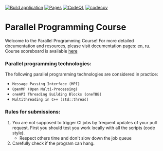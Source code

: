 [![Build application](https://github.com/learning-process/ppc-2024-mpi-retake/actions/workflows/main.yml/badge.svg?branch=master)](https://github.com/learning-process/ppc-2024-mpi-retake/actions/workflows/main.yml)
[![Pages](https://github.com/learning-process/ppc-2024-mpi-retake/actions/workflows/pages.yml/badge.svg?branch=master)](https://github.com/learning-process/ppc-2024-mpi-retake/actions/workflows/pages.yml)
[![CodeQL](https://github.com/learning-process/ppc-2024-mpi-retake/actions/workflows/codeql.yml/badge.svg?branch=master)](https://github.com/learning-process/ppc-2024-mpi-retake/actions/workflows/codeql.yml)
[![codecov](https://codecov.io/gh/learning-process/ppc-2024-mpi-retake/graph/badge.svg?token=qCOtqeFyIz)](https://codecov.io/gh/learning-process/ppc-2024-mpi-retake)

# Parallel Programming Course
Welcome to the Parallel Programming Course! For more detailed documentation and resources, please visit documentation pages: [en](https://learning-process.github.io/parallel_programming_course/en/), [ru](https://learning-process.github.io/parallel_programming_course/ru/).
Course scoreboard is available [here](https://learning-process.github.io/ppc-2024-mpi-retake/scoreboard/)

### Parallel programming technologies:
  The following parallel programming technologies are considered in practice:
  * `Message Passing Interface (MPI)` 
  * `OpenMP (Open Multi-Processing)`
  * `oneAPI Threading Building Blocks (oneTBB)`
  * `Multithreading in C++ (std::thread)`

### Rules for submissions:
1. You are not supposed to trigger CI jobs by frequent updates of your pull request. First you should test you work locally with all the scripts (code style).
    * Respect others time and don't slow down the job queue
2. Carefully check if the program can hang.

